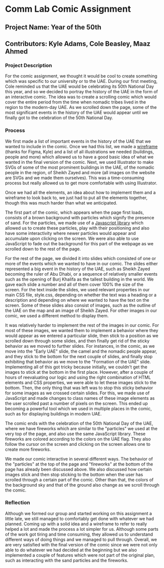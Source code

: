 # Comm Lab Comic Assignment
## Project Name: Year of the 50th
## Contributors: Kyle Adams, Cole Beasley, Maaz Ahmed
### Project Description
For the comic assignment, we thought it would be cool to create something which was specific to our university or to the UAE. During our first meeting, Cole reminded us that the UAE would be celebrating its 50th National Day this year, and so we decided to portray the history of the UAE in the form of an interactive comic. The idea was to create a scrolling comic which would cover the entire period from the time when nomadic tribes lived in the region to the modern-day UAE. As we scrolled down the page, some of the most significant events in the history of the UAE would appear until we finally got to the celebration of the 50th National Day.
### Process
We first made a list of important events in the history of the UAE that we wanted to include in the comic. Once we had this list, we made a [wireframe](https://www.figma.com/file/NA4bJx07pnpP9l8OIhXYYF/UAE-Comic?node-id=3%3A18) (thanks for Figma, Kyle) and a list of all illustrations we needed (buildings, people and more) which allowed us to have a good basic idea of what we wanted in the final version of the comic. Next, we used Illustrator to make SVGs of some of the most prominent buildings in the UAE, of the nomadic people in the region, of Sheikh Zayed and more (all images on the website are SVGs and we made them ourselves). This was a time-consuming process but really allowed us to get more comfortable with using Illustrator.  
  
Once we had all the elements, an idea about how to implement them and a wireframe to look back to, we just had to put all the elements together, though this was much harder than what we anticipated.  
  
The first part of the comic, which appears when the page first loads, consists of a brown background with particles which signify the presence of sand. For the particles, we made use of a [Javascript library](https://github.com/VincentGarreau/particles.js?fbclid=IwAR0Dd8qIfWN6RI1Zk06vzH5GWA0Z0ZijwnoIgFmIXwQyFFCcWBUzLtt8myU) which allowed us to create these particles, play with their positioning and also have some interactivity where newer particles would appear and accumulate upon clicking on the screen. We were also able to use JavaScript to fade out the background for this part of the webpage as we scrolled down to the rest of the page.  
  
For the rest of the page, we divided it into slides which consisted of one or more of the events which we wanted to have in our comic. The slides either represented a big event in the history of the UAE, such as Sheikh Zayed becoming the ruler of Abu Dhabi, or a sequence of relatively smaller events such as the opening of Burj Khalifa as the tallest building in the world. We gave each slide a number and all of them cover 100% the size of the screen. For the text inside the slides, we used relevant properties in our main CSS file, style.css, depending on whether the text was a heading or a description and depending on where we wanted to have the text on the screen. Some of these slides also consist of images, such as the outline of the UAE on the map and an image of Sheikh Zayed. For other images in our comic, we used a different method to display them.  
  
It was relatively harder to implement the rest of the images in our comic. For most of these images, we wanted them to implement a behavior where they would appear as we entered a particular slide, then stick to a position as we scrolled down through some slides, and then finally get rid of the sticky behavior as we moved to further slides. For instances, in the comic, as we move into the "Early UAE" slide, the camel and the nomadic people appear, and they stick to the bottom for the next couple of slides, and finally stop exhibiting that behavior as we move to the "Formation of the UAE" slide. Implementing all of this got tricky because initially, we couldn't get the images to stick at the bottom in the first place. However, after a couple of hours of reevaluating our logic and using the right combination of HTML elements and CSS properties, we were able to let these images stick to the bottom. Then, the only thing that was left was to stop this sticky behavior for some images as we crossed certain slides. For this, we made use of JavaScript and made changes to class names of these image elements as the user scrolled past a number of pixels on the screen. This ended up becoming a powerful tool which we used in multiple places in the comic, such as for displaying buildings in modern UAE.  
  
The comic ends with the celebration of the 50th National Day of the UAE, where we have fireworks which are similar to the "particles" we used at the very top of the page, and also use the same JavaScript library. These fireworks are colored according to the colors on the UAE flag. They also follow the cursor on the screen and clicking on the screen allows one to create more fireworks.  
  
We made our comic interactive in several different ways. The behavior of the "particles" at the top of the page and "fireworks" at the bottom of the page has already been discussed above. We also discussed how certain images stick and then stop sticking to the bottom when the user has scrolled through a certain part of the comic. Other than that, the colors of the background sky and that of the ground also change as we scroll through the comic.

### Reflection
Although we formed our group and started working on this assignment a little late, we still managed to comfortably get done with whatever we had planned. Coming up with a solid idea and a wireframe to refer to really helped a lot and made the process a lot simpler for us. Although some parts of the work got tiring and time consuming, they allowed us to understand different ways of doing things and we managed to pull through. Overall, we are very satisfied with the final version of the comic since we were not only able to do whatever we had decided at the beginning but we also implemented a couple of features which were not part of the original plan, such as interacting with the sand particles and the fireworks.

